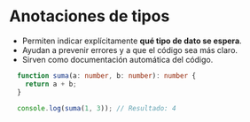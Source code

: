 # Anotaciones de tipos

- Permiten indicar explícitamente **qué tipo de dato se espera**.
- Ayudan a prevenir errores y a que el código sea más claro.
- Sirven como documentación automática del código.

```ts
  function suma(a: number, b: number): number {
    return a + b;
  }

  console.log(suma(1, 3)); // Resultado: 4
```
